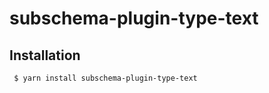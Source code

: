 subschema-plugin-type-text
===

## Installation
```sh
 $ yarn install subschema-plugin-type-text
```

